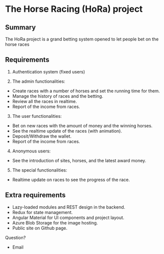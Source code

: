 # The Horse Racing (HoRa) project

## Summary

The HoRa project is a grand betting system opened to let people bet on the horse races

## Requirements

1. Authentication system (fixed users)

2. The admin functionalities:
 - Create races with a number of horses and set the running time for them.
 - Manage the history of races and the betting.
 - Review all the races in realtime.
 - Report of the income from races.
 
3. The user functionalities:
 - Bet on new races with the amount of money and the winning horses.
 - See the realtime update of the races (with animation).
 - Deposit/Withdraw the wallet.
 - Report of the income from races.
 
4. Anonymous users:
 - See the introduction of sites, horses, and the latest award money.

5. The special functionalities:
 - Realtime update on races to see the progress of the race. 
 
## Extra requirements
- Lazy-loaded modules and REST design in the backend.
- Redux for state management.
- Angular Material for UI components and project layout.
- Azure Blob Storage for the image hosting.
- Public site on Github page.

 Question?
 - Email

